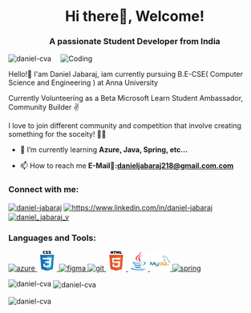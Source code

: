 <h1 align="center">Hi there👋, Welcome!</h1>
<h3 align="center">A passionate Student Developer from India</h3>
<img align="right" alt="Coding" width="400" src="https://cdn.dribbble.com/users/4422816/screenshots/8803765/media/fffb308d1d7a24a8687346c57ae1ff36.gif">
<p align="left"> <img src="https://komarev.com/ghpvc/?username=daniel-cva&label=Profile%20views&color=0e75b6&style=flat" alt="daniel-cva" /> </p>

<p>Hello!👋 I'am Daniel Jabaraj, iam currently pursuing B.E-CSE( Computer Science and Engineering ) at Anna University</p>
<p>Currently Volunteering as a Beta Microsoft Learn Student Ambassador, Community Builder ✌</p>
<p>I love to join different community and competition that involve creating something for the soceity! 🙋‍♂️</p>

- 🌱 I’m currently learning <b>Azure, Java, Spring, etc...</b>

- 📫 How to reach me **E-Mail📧:danieljabaraj218@gmail.com.com**

<h3 align="left">Connect with me:</h3>
<p align="left">
<a href="https://dev.to/daniel-jabaraj" target="blank"><img align="center" src="https://raw.githubusercontent.com/rahuldkjain/github-profile-readme-generator/master/src/images/icons/Social/devto.svg" alt="daniel-jabaraj" height="30" width="40" /></a>
<a href="https://www.linkedin.com/in/daniel-jabaraj/" target="blank"><img align="center" src="https://raw.githubusercontent.com/rahuldkjain/github-profile-readme-generator/master/src/images/icons/Social/linked-in-alt.svg" alt="https://www.linkedin.com/in/daniel-jabaraj" height="30" width="40" /></a>
<a href="https://instagram.com/daniel_jabaraj_v" target="blank"><img align="center" src="https://raw.githubusercontent.com/rahuldkjain/github-profile-readme-generator/master/src/images/icons/Social/instagram.svg" alt="daniel_jabaraj_v" height="30" width="40" /></a>
</p>

<h3 align="left">Languages and Tools:</h3>
<p align="left"> <a href="https://azure.microsoft.com/en-in/" target="_blank" rel="noreferrer"> <img src="https://www.vectorlogo.zone/logos/microsoft_azure/microsoft_azure-icon.svg" alt="azure" width="40" height="40"/> </a> <a href="https://www.w3schools.com/css/" target="_blank" rel="noreferrer"> <img src="https://raw.githubusercontent.com/devicons/devicon/master/icons/css3/css3-original-wordmark.svg" alt="css3" width="40" height="40"/> </a> <a href="https://www.figma.com/" target="_blank" rel="noreferrer"> <img src="https://www.vectorlogo.zone/logos/figma/figma-icon.svg" alt="figma" width="40" height="40"/> </a> <a href="https://git-scm.com/" target="_blank" rel="noreferrer"> <img src="https://www.vectorlogo.zone/logos/git-scm/git-scm-icon.svg" alt="git" width="40" height="40"/> </a> <a href="https://www.w3.org/html/" target="_blank" rel="noreferrer"> <img src="https://raw.githubusercontent.com/devicons/devicon/master/icons/html5/html5-original-wordmark.svg" alt="html5" width="40" height="40"/> </a> <a href="https://www.java.com" target="_blank" rel="noreferrer"> <img src="https://raw.githubusercontent.com/devicons/devicon/master/icons/java/java-original.svg" alt="java" width="40" height="40"/> </a> <a href="https://www.mysql.com/" target="_blank" rel="noreferrer"> <img src="https://raw.githubusercontent.com/devicons/devicon/master/icons/mysql/mysql-original-wordmark.svg" alt="mysql" width="40" height="40"/> </a> <a href="https://spring.io/" target="_blank" rel="noreferrer"> <img src="https://www.vectorlogo.zone/logos/springio/springio-icon.svg" alt="spring" width="40" height="40"/> </a> </p>

<p><img align="left" src="https://github-readme-stats.vercel.app/api/top-langs?username=daniel-cva&show_icons=true&locale=en&layout=compact" alt="daniel-cva" /></p>

<p>&nbsp;<img align="center" src="https://github-readme-stats.vercel.app/api?username=daniel-cva&show_icons=true&locale=en" alt="daniel-cva" /></p>

<p><img align="center" src="https://github-readme-streak-stats.herokuapp.com/?user=daniel-cva&" alt="daniel-cva" /></p>
